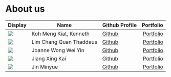 # About us

|Display | Name | Github Profile | Portfolio|
|--------|----|--------------|---------:|
![](https://via.placeholder.com/100.png?text=Photo) | Koh Meng Kiat, Kenneth | [Github](https://github.com/xRossKoh) | [Portfolio](team/xrosskoh.md)|
![](https://via.placeholder.com/100.png?text=Photo) | Lim Chang Quan Thaddeus | [Github](https://github.com/ThaddeusLim99) | [Portfolio](team/thaddeuslim99.md)|
![](https://via.placeholder.com/100.png?text=Photo) | Joanne Wong Wei Yin | [Github](https://github.com/JWweiyin) | [Portfolio](team/jwweiyin.md)|
![](https://via.placeholder.com/100.png?text=Photo) | Jiang Xing Kai | [Github](https://github.com/xkisxk) | [Portfolio](/team/xkisxk.md)|
![](https://via.placeholder.com/100.png?text=Photo) | Jin Minyue | [Github](https://github.com/astralum) | [Portfolio](team/astralum.md)|
